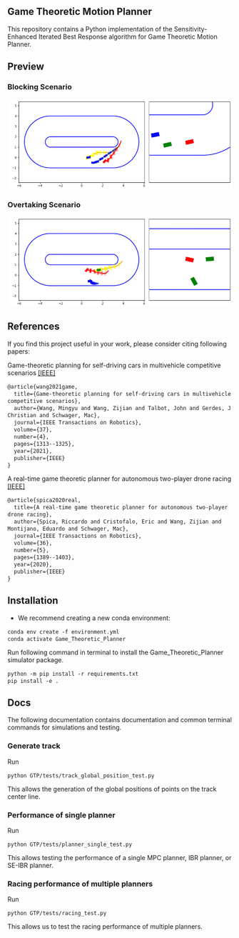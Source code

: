 
## Game Theoretic Motion Planner

This repository contains a Python implementation of the Sensitivity-Enhanced Iterated Best Response algorithm for Game Theoretic Motion Planner. 

## Preview

### Blocking Scenario
<img src="media/animation/blocking/blocking_se_ibr_a5.6v1.8c4_with_mpc_a5.6v2.0c4_with_ibr_a5.6v2.2c4_0.gif?raw=true" width="800"/>

### Overtaking Scenario
<img src="media/animation/overtaking/overtaking_se_ibr_a5.6v2.2c4_with_mpc_a5.6v2.0c4_with_ibr_a5.6v1.8c4_0.gif?raw=true" width="800"/>

## References
If you find this project useful in your work, please consider citing following papers:

Game-theoretic planning for self-driving cars in multivehicle competitive scenarios  [[IEEE]](https://ieeexplore.ieee.org/abstract/document/9329208)

```
@article{wang2021game,
  title={Game-theoretic planning for self-driving cars in multivehicle competitive scenarios}, 
  author={Wang, Mingyu and Wang, Zijian and Talbot, John and Gerdes, J Christian and Schwager, Mac},
  journal={IEEE Transactions on Robotics},
  volume={37},
  number={4},
  pages={1313--1325},
  year={2021},
  publisher={IEEE}
}
```

A real-time game theoretic planner for autonomous two-player drone racing [[IEEE]](https://ieeexplore.ieee.org/abstract/document/9112709)

```
@article{spica2020real,
  title={A real-time game theoretic planner for autonomous two-player drone racing},
  author={Spica, Riccardo and Cristofalo, Eric and Wang, Zijian and Montijano, Eduardo and Schwager, Mac},
  journal={IEEE Transactions on Robotics},
  volume={36},
  number={5},
  pages={1389--1403},
  year={2020},
  publisher={IEEE}
}
```


## Installation
* We recommend creating a new conda environment:
```
conda env create -f environment.yml
conda activate Game_Theoretic_Planner
```

Run following command in terminal to install the Game_Theoretic_Planner simulator package.
```
python -m pip install -r requirements.txt
pip install -e .
```


## Docs
The following documentation contains documentation and common terminal commands for simulations and testing.

### Generate track
Run
```
python GTP/tests/track_global_position_test.py
```
This allows the generation of the global positions of points on the track center line.

### Performance of single planner
Run
```
python GTP/tests/planner_single_test.py
```
This allows testing the performance of a single MPC planner, IBR planner, or SE-IBR planner. 

### Racing performance of multiple planners
Run
```
python GTP/tests/racing_test.py
```
This allows us to test the racing performance of multiple planners. 

